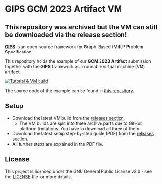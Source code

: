# GIPS GCM 2023 Artifact VM

## This repository was archived but the VM can still be downloaded via the release section!

[**GIPS**](https://gips.dev) is an open-source framework for **G**raph-Based (M)**I**LP **P**roblem **S**pecification.

This repository holds the example of our **GCM 2023 Artifact** submission together with the **GIPS** framework as a runnable virtual machine (VM) artifact.

[![Tutorial & VM build](https://github.com/Echtzeitsysteme/gips-gcm-2023-artifact-vm/actions/workflows/ci.yml/badge.svg?branch=main)](https://github.com/Echtzeitsysteme/gips-gcm-2023-artifact-vm/actions/workflows/ci.yml)

The source code of the example can be found in [this repository](https://github.com/Echtzeitsysteme/gips-gcm-2023-example).


## Setup

- Download the latest VM build from the [releases section](https://github.com/Echtzeitsysteme/gips-gcm-2023-artifact-vm/releases/latest).
    - The VM builds are split into three archive parts due to GitHub platform limitations. You have to download all three of them.
- Download the latest setup step-by-step guide (PDF) from the [releases section](https://github.com/Echtzeitsysteme/gips-gcm-2023-artifact-vm/releases/latest).
- All further steps are explained in the PDF file.


## License

This project is licensed under the GNU General Public License v3.0 - see the [LICENSE](LICENSE) file for more details.
